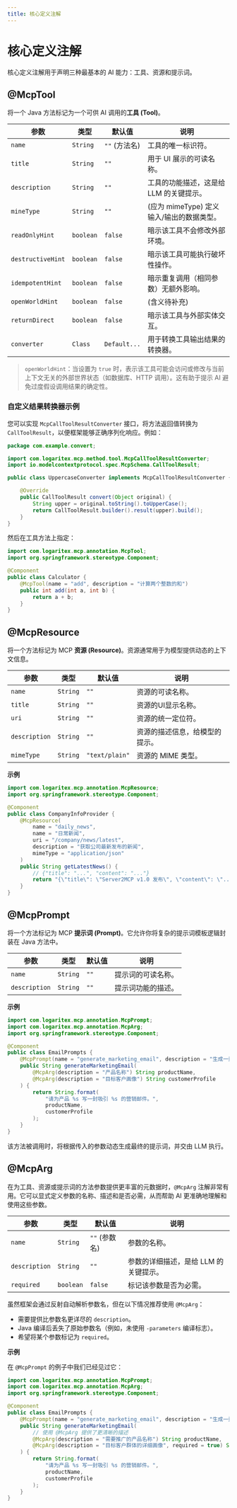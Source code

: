 ```yaml
---
title: 核心定义注解
---
```


# 核心定义注解

核心定义注解用于声明三种最基本的 AI 能力：工具、资源和提示词。

## @McpTool

将一个 Java 方法标记为一个可供 AI 调用的**工具 (Tool)**。

| 参数 | 类型 | 默认值 | 说明 |
|---|---|---|---|
| `name` | `String` | `""` (方法名) | 工具的唯一标识符。 |
| `title` | `String` | `""` | 用于 UI 展示的可读名称。 |
| `description` | `String` | `""` | 工具的功能描述，这是给 LLM 的关键提示。 |
| `mineType` | `String` | `""` | (应为 mimeType) 定义输入/输出的数据类型。 |
| `readOnlyHint` | `boolean` | `false` | 暗示该工具不会修改外部环境。 |
| `destructiveHint` | `boolean` | `false` | 暗示该工具可能执行破坏性操作。 |
| `idempotentHint` | `boolean`| `false` | 暗示重复调用（相同参数）无额外影响。 |
| `openWorldHint` | `boolean` | `false` | (含义待补充) |
| `returnDirect` | `boolean` | `false` | 暗示该工具与外部实体交互。 |
| `converter` | `Class` | `Default...` | 用于转换工具输出结果的转换器。 |

> `openWorldHint`：当设置为 `true` 时，表示该工具可能会访问或修改与当前上下文无关的外部世界状态（如数据库、HTTP 调用）。这有助于提示 AI 避免过度假设调用结果的确定性。

### 自定义结果转换器示例

您可以实现 `McpCallToolResultConverter` 接口，将方法返回值转换为 `CallToolResult`，以便框架能够正确序列化响应。例如：

```java
package com.example.convert;

import com.logaritex.mcp.method.tool.McpCallToolResultConverter;
import io.modelcontextprotocol.spec.McpSchema.CallToolResult;

public class UppercaseConverter implements McpCallToolResultConverter {

    @Override
    public CallToolResult convert(Object original) {
        String upper = original.toString().toUpperCase();
        return CallToolResult.builder().result(upper).build();
    }
}
```

然后在工具方法上指定：

```java
import com.logaritex.mcp.annotation.McpTool;
import org.springframework.stereotype.Component;

@Component
public class Calculator {
    @McpTool(name = "add", description = "计算两个整数的和")
    public int add(int a, int b) {
        return a + b;
    }
}
```

## @McpResource

将一个方法标记为 MCP **资源 (Resource)**。资源通常用于为模型提供动态的上下文信息。

| 参数 | 类型 | 默认值 | 说明 |
|---|---|---|---|
| `name` | `String` | `""` | 资源的可读名称。 |
| `title` | `String` | `""` | 资源的UI显示名称。 |
| `uri` | `String` | `""` | 资源的统一定位符。 |
| `description` | `String` | `""` | 资源的描述信息，给模型的提示。 |
| `mimeType` | `String` | `"text/plain"` | 资源的 MIME 类型。 |

**示例**
```java
import com.logaritex.mcp.annotation.McpResource;
import org.springframework.stereotype.Component;

@Component
public class CompanyInfoProvider {
    @McpResource(
        name = "daily_news",
        name = "日常新闻",
        uri = "/company/news/latest",
        description = "获取公司最新发布的新闻",
        mimeType = "application/json"
    )
    public String getLatestNews() {
        // {"title": "...", "content": "..."}
        return "{\"title\": \"Server2MCP v1.0 发布\", \"content\": \"...\"}";
    }
}
```

## @McpPrompt

将一个方法标记为 MCP **提示词 (Prompt)**。它允许你将复杂的提示词模板逻辑封装在 Java 方法中。

| 参数 | 类型 | 默认值 | 说明 |
|---|---|---|---|
| `name` | `String` | `""` | 提示词的可读名称。 |
| `description`| `String`| `""` | 提示词功能的描述。 |

**示例**
```java
import com.logaritex.mcp.annotation.McpPrompt;
import com.logaritex.mcp.annotation.McpArg;
import org.springframework.stereotype.Component;

@Component
public class EmailPrompts {
    @McpPrompt(name = "generate_marketing_email", description = "生成一封营销邮件")
    public String generateMarketingEmail(
        @McpArg(description = "产品名称") String productName,
        @McpArg(description = "目标客户画像") String customerProfile
    ) {
        return String.format(
            "请为产品 %s 写一封吸引 %s 的营销邮件。",
            productName,
            customerProfile
        );
    }
}
```
该方法被调用时，将根据传入的参数动态生成最终的提示词，并交由 LLM 执行。

## @McpArg

在为工具、资源或提示词的方法参数提供更丰富的元数据时，`@McpArg` 注解非常有用。它可以显式定义参数的名称、描述和是否必需，从而帮助 AI 更准确地理解和使用这些参数。

| 参数 | 类型 | 默认值 | 说明 |
|---|---|---|---|
| `name` | `String` | `""` (参数名) | 参数的名称。 |
| `description` | `String` | `""` | 参数的详细描述，是给 LLM 的关键提示。 |
| `required` | `boolean` | `false` | 标记该参数是否为必需。 |

虽然框架会通过反射自动解析参数名，但在以下情况推荐使用 `@McpArg`：
- 需要提供比参数名更详尽的 `description`。
- Java 编译后丢失了原始参数名（例如，未使用 `-parameters` 编译标志）。
- 希望将某个参数标记为 `required`。

**示例**

在 `@McpPrompt` 的例子中我们已经见过它：

```java
import com.logaritex.mcp.annotation.McpPrompt;
import com.logaritex.mcp.annotation.McpArg;
import org.springframework.stereotype.Component;

@Component
public class EmailPrompts {
    @McpPrompt(name = "generate_marketing_email", description = "生成一封营销邮件")
    public String generateMarketingEmail(
        // 使用 @McpArg 提供了更清晰的描述
        @McpArg(description = "需要推广的产品名称") String productName,
        @McpArg(description = "目标客户群体的详细画像", required = true) String customerProfile
    ) {
        return String.format(
            "请为产品 %s 写一封吸引 %s 的营销邮件。",
            productName,
            customerProfile
        );
    }
}
``` 